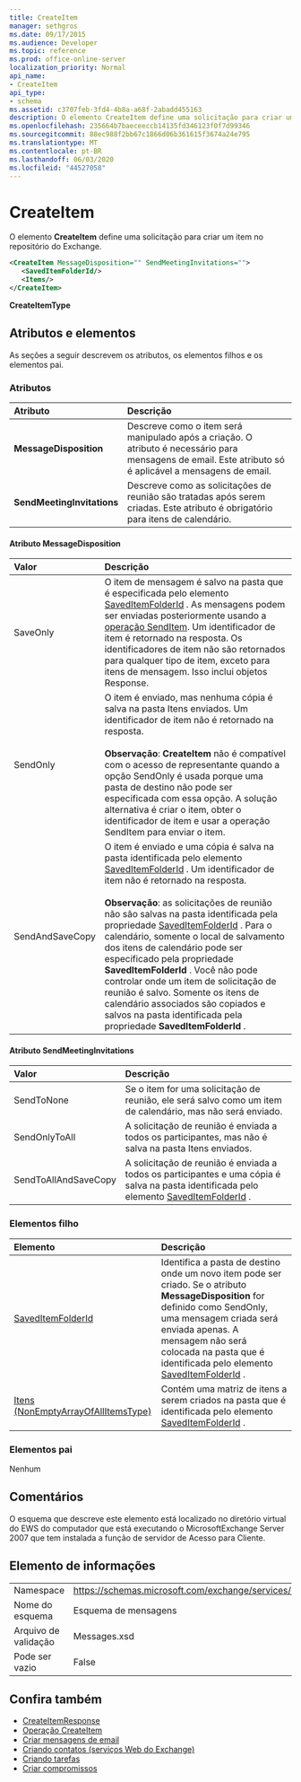 ```yaml
---
title: CreateItem
manager: sethgros
ms.date: 09/17/2015
ms.audience: Developer
ms.topic: reference
ms.prod: office-online-server
localization_priority: Normal
api_name:
- CreateItem
api_type:
- schema
ms.assetid: c3707feb-3fd4-4b8a-a68f-2abadd455163
description: O elemento CreateItem define uma solicitação para criar um item no repositório do Exchange.
ms.openlocfilehash: 235664b7baeceeccb14135fd346123f0f7d99346
ms.sourcegitcommit: 88ec988f2bb67c1866d06b361615f3674a24e795
ms.translationtype: MT
ms.contentlocale: pt-BR
ms.lasthandoff: 06/03/2020
ms.locfileid: "44527058"
---
```

# <a name="createitem"></a>CreateItem

O elemento **CreateItem** define uma solicitação para criar um item no repositório do Exchange. 
  
```xml
<CreateItem MessageDisposition="" SendMeetingInvitations="">
   <SavedItemFolderId/>
   <Items/>
</CreateItem>
```

**CreateItemType**

## <a name="attributes-and-elements"></a>Atributos e elementos

As seções a seguir descrevem os atributos, os elementos filhos e os elementos pai.
  
### <a name="attributes"></a>Atributos

|Atributo|Descrição|
|:-----|:-----|
|**MessageDisposition** <br/> |Descreve como o item será manipulado após a criação. O atributo é necessário para mensagens de email. Este atributo só é aplicável a mensagens de email.  <br/> |
|**SendMeetingInvitations** <br/> |Descreve como as solicitações de reunião são tratadas após serem criadas. Este atributo é obrigatório para itens de calendário.  <br/> |
   
#### <a name="messagedisposition-attribute"></a>Atributo MessageDisposition

|Valor|Descrição|
|:-----|:-----|
|SaveOnly  <br/> |O item de mensagem é salvo na pasta que é especificada pelo elemento [SavedItemFolderId](saveditemfolderid.md) . As mensagens podem ser enviadas posteriormente usando a [operação SendItem](senditem-operation.md). Um identificador de item é retornado na resposta. Os identificadores de item não são retornados para qualquer tipo de item, exceto para itens de mensagem. Isso inclui objetos Response.  <br/> |
|SendOnly  <br/> |O item é enviado, mas nenhuma cópia é salva na pasta Itens enviados. Um identificador de item não é retornado na resposta.<br/><br/>**Observação**: **CreateItem** não é compatível com o acesso de representante quando a opção SendOnly é usada porque uma pasta de destino não pode ser especificada com essa opção. A solução alternativa é criar o item, obter o identificador de item e usar a operação SendItem para enviar o item.           |
|SendAndSaveCopy  <br/> |O item é enviado e uma cópia é salva na pasta identificada pelo elemento [SavedItemFolderId](saveditemfolderid.md) . Um identificador de item não é retornado na resposta.<br/><br/>**Observação**: as solicitações de reunião não são salvas na pasta identificada pela propriedade [SavedItemFolderId](saveditemfolderid.md) . Para o calendário, somente o local de salvamento dos itens de calendário pode ser especificado pela propriedade **SavedItemFolderId** . Você não pode controlar onde um item de solicitação de reunião é salvo. Somente os itens de calendário associados são copiados e salvos na pasta identificada pela propriedade **SavedItemFolderId** .           |
   
#### <a name="sendmeetinginvitations-attribute"></a>Atributo SendMeetingInvitations

|Valor|Descrição|
|:-----|:-----|
|SendToNone  <br/> |Se o item for uma solicitação de reunião, ele será salvo como um item de calendário, mas não será enviado.  <br/> |
|SendOnlyToAll  <br/> |A solicitação de reunião é enviada a todos os participantes, mas não é salva na pasta Itens enviados.  <br/> |
|SendToAllAndSaveCopy  <br/> |A solicitação de reunião é enviada a todos os participantes e uma cópia é salva na pasta identificada pelo elemento [SavedItemFolderId](saveditemfolderid.md) .  <br/> |
   
### <a name="child-elements"></a>Elementos filho

|Elemento|Descrição|
|:-----|:-----|
|[SavedItemFolderId](saveditemfolderid.md) <br/> |Identifica a pasta de destino onde um novo item pode ser criado. Se o atributo **MessageDisposition** for definido como SendOnly, uma mensagem criada será enviada apenas. A mensagem não será colocada na pasta que é identificada pelo elemento [SavedItemFolderId](saveditemfolderid.md) .  <br/> |
|[Itens (NonEmptyArrayOfAllItemsType)](items-nonemptyarrayofallitemstype.md) <br/> |Contém uma matriz de itens a serem criados na pasta que é identificada pelo elemento [SavedItemFolderId](saveditemfolderid.md) .  <br/> |
   
### <a name="parent-elements"></a>Elementos pai

Nenhum
  
## <a name="remarks"></a>Comentários

O esquema que descreve este elemento está localizado no diretório virtual do EWS do computador que está executando o MicrosoftExchange Server 2007 que tem instalada a função de servidor de Acesso para Cliente.
  
## <a name="element-information"></a>Elemento de informações

|||
|:-----|:-----|
|Namespace  <br/> |https://schemas.microsoft.com/exchange/services/2006/messages  <br/> |
|Nome do esquema  <br/> |Esquema de mensagens  <br/> |
|Arquivo de validação  <br/> |Messages.xsd  <br/> |
|Pode ser vazio  <br/> |False  <br/> |
   
## <a name="see-also"></a>Confira também

- [CreateItemResponse](createitemresponse.md)  
- [Operação CreateItem](createitem-operation.md)
- [Criar mensagens de email](https://msdn.microsoft.com/library/05bfb83c-2866-427d-a9fe-14ba3cb02793%28Office.15%29.aspx) 
- [Criando contatos (serviços Web do Exchange)](https://msdn.microsoft.com/library/4845917e-70d1-481c-bbd7-011ec6571789%28Office.15%29.aspx)  
- [Criando tarefas](https://msdn.microsoft.com/library/0ef97334-e8a0-4f67-a23a-dd9e2bbad49f%28Office.15%29.aspx) 
- [Criar compromissos](https://msdn.microsoft.com/library/2385391e-c9e7-4d45-b803-c4ff94d5c94e%28Office.15%29.aspx)

